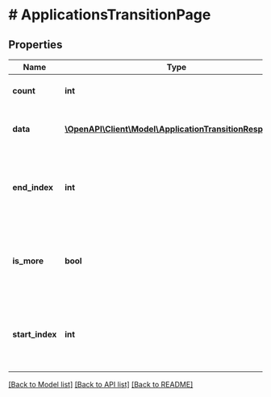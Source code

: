 # # ApplicationsTransitionPage

## Properties

Name | Type | Description | Notes
------------ | ------------- | ------------- | -------------
**count** | **int** | Number of resources to retrieve. |
**data** | [**\OpenAPI\Client\Model\ApplicationTransitionResponse[]**](ApplicationTransitionResponse.md) | An array of application transition objects. |
**end_index** | **int** | Sort order index of the last resource in the returned array. |
**is_more** | **bool** | A value of &#x60;true&#x60; indicates that more unreturned resources exist. |
**start_index** | **int** | Sort order index of the first resource in the returned array. |

[[Back to Model list]](../../README.md#models) [[Back to API list]](../../README.md#endpoints) [[Back to README]](../../README.md)
